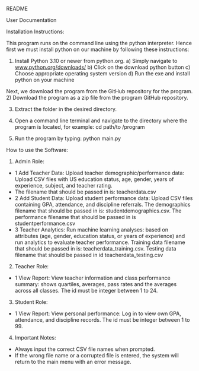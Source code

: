 README

User Documentation

Installation Instructions:

This program runs on the command line using the python interpreter. Hence first we must install python on our machine by following these instructions:
1)	Install Python 3.10 or newer from python.org. 
a)	Simply navigate to www.python.org/downloads/
b)	Click on the download python button 
c)	Choose appropriate operating system version
d)	Run the exe and install python on your machine
 
Next, we download the program from the GitHub repository for the program.
2)	Download the program as a zip file from the program GitHub repository.
 
3)	Extract the folder in the desired directory.

4)	Open a command line terminal and navigate to the directory where the program is located, for example: cd   path/to /program

5)	Run the program by typing: python main.py
 

How to use the Software:
1)	Admin Role:
 
-	1 Add Teacher Data: Upload teacher demographic/performance data: Upload CSV files with US education status, age, gender, years of experience, subject, and teacher rating.
-	The filename that should be passed in is: teacherdata.csv
-	2 Add Student Data: Upload student performance data: Upload CSV files containing GPA, attendance, and discipline referrals. The demographics filename that should be passed in is: studentdemographics.csv. The performance filename that should be passed in is studentperformance.csv
-	3 Teacher Analytics: Run machine learning analyses: based on  attributes (age, gender, education status, or years of experience) and run analytics to evaluate teacher performance. Training data filename that should be passed in is: teacherdata_training.csv. Testing data filename that should be passed in id teacherdata_testing.csv

 
2)	Teacher Role:
 
-	1 View Report: View teacher information and class performance summary: shows quartiles, averages, pass rates and the averages across all classes. The id must be integer between 1 to 24.

3)	Student Role:
 
-	1 View Report: View personal performance: Log in to view own GPA, attendance, and discipline records. The id must be integer between 1 to 99.

4)	Important Notes:
-	Always input the correct CSV file names when prompted.
-	If the wrong file name or a corrupted file is entered, the system will return to the main menu with an error message.
 

